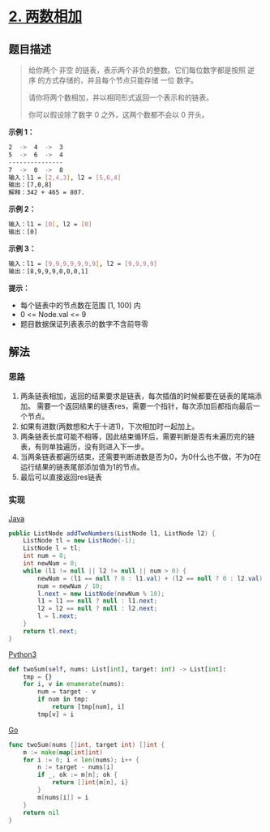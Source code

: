 # [2. 两数相加](https://leetcode-cn.com/problems/add-two-numbers/)

## 题目描述

> 给你两个 非空 的链表，表示两个非负的整数。它们每位数字都是按照 逆序 的方式存储的，并且每个节点只能存储 一位 数字。
>
> 请你将两个数相加，并以相同形式返回一个表示和的链表。
>
> 你可以假设除了数字 0 之外，这两个数都不会以 0 开头。

**示例 1：**

```sh
2  ->  4  ->  3
5  ->  6  ->  4
---------------
7  ->  0  ->  8
输入：l1 = [2,4,3], l2 = [5,6,4]
输出：[7,0,8]
解释：342 + 465 = 807.
```

**示例 2：**

```sh
输入：l1 = [0], l2 = [0]
输出：[0]
```

**示例 3：**

```sh
输入：l1 = [9,9,9,9,9,9,9], l2 = [9,9,9,9]
输出：[8,9,9,9,0,0,0,1]
```

**提示：**

- 每个链表中的节点数在范围 [1, 100] 内
- 0 <= Node.val <= 9
- 题目数据保证列表表示的数字不含前导零

## 解法

### 思路

1. 两条链表相加，返回的结果要求是链表，每次插值的时候都要在链表的尾端添加。
   需要一个返回结果的链表res，需要一个指针，每次添加后都指向最后一个节点。
2. 如果有进数(两数想和大于十进1)，下次相加时一起加上。
3. 两条链表长度可能不相等，因此结束循环后，需要判断是否有未遍历完的链表，有则单独遍历，没有则进入下一步。
4. 当两条链表都遍历结束，还需要判断进数是否为0，为0什么也不做，不为0在运行结果的链表尾部添加值为1的节点。
5. 最后可以直接返回res链表

### 实现

[Java](./Solution.java)

```java
public ListNode addTwoNumbers(ListNode l1, ListNode l2) {
    ListNode tl = new ListNode(-1);
    ListNode l = tl;
    int num = 0;
    int newNum = 0;
    while (l1 != null || l2 != null || num > 0) {
        newNum = (l1 == null ? 0 : l1.val) + (l2 == null ? 0 : l2.val) + num;
        num = newNum / 10;
        l.next = new ListNode(newNum % 10);
        l1 = l1 == null ? null : l1.next;
        l2 = l2 == null ? null : l2.next;
        l = l.next;
    }
    return tl.next;
}
```

[Python3](./solution.py)

```python
def twoSum(self, nums: List[int], target: int) -> List[int]:
    tmp = {}
    for i, v in enumerate(nums):
        num = target - v
        if num in tmp:
            return [tmp[num], i]
        tmp[v] = i
```

[Go](./solution.go)

```go
func twoSum(nums []int, target int) []int {
    m := make(map[int]int)
    for i := 0; i < len(nums); i++ {
        n := target - nums[i]
        if _, ok := m[n]; ok {
            return []int{m[n], i}
        }
        m[nums[i]] = i
    }
    return nil
}
```
